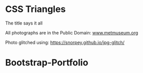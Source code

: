 # CSS Triangles
The title says it all


All photographs are in the Public Domain:
www.metmuseum.org

Photo glitched using:
https://snorpey.github.io/jpg-glitch/

# Bootstrap-Portfolio
